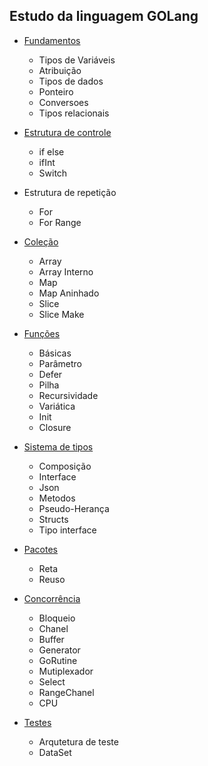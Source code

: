 ## Estudo da linguagem GOLang
-  [Fundamentos](./fundamentos) 
    - Tipos de Variáveis
    - Atribuição
    - Tipos de dados
    - Ponteiro
    - Conversoes
    - Tipos relacionais

- [Estrutura de controle](./estrutura_de_controle) 
    - if else
    - ifInt
    - Switch

- Estrutura de repetição 
    - For
    - For Range
- [Coleção](./Array,Slice,Map)
    - Array
    - Array Interno
    - Map
    - Map Aninhado
    - Slice
    - Slice Make
- [Funções](./funções)
    - Básicas
    - Parâmetro
    - Defer
    - Pilha
    - Recursividade
    - Variática
    - Init
    - Closure
- [Sistema de tipos](./sistema_de_tipos)
    - Composição
    - Interface
    - Json
    - Metodos
    - Pseudo-Herança
    - Structs
    - Tipo interface
- [Pacotes](./Pacotes)
    - Reta
    - Reuso
- [Concorrência](./concorrência)
    - Bloqueio
    - Chanel
    - Buffer
    - Generator
    - GoRutine
    - Mutiplexador
    - Select
    - RangeChanel
    - CPU
- [Testes](./testes)
    - Arqutetura de teste
    - DataSet
    
    